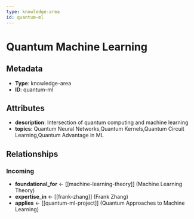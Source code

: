 ```yaml
---
type: knowledge-area
id: quantum-ml
---
```


# Quantum Machine Learning

## Metadata

- **Type**: knowledge-area
- **ID**: quantum-ml

## Attributes

- **description**: Intersection of quantum computing and machine learning
- **topics**: Quantum Neural Networks,Quantum Kernels,Quantum Circuit Learning,Quantum Advantage in ML

## Relationships

### Incoming

- **foundational_for** ← [[machine-learning-theory]] (Machine Learning Theory)
- **expertise_in** ← [[frank-zhang]] (Frank Zhang)
- **applies** ← [[quantum-ml-project]] (Quantum Approaches to Machine Learning)


